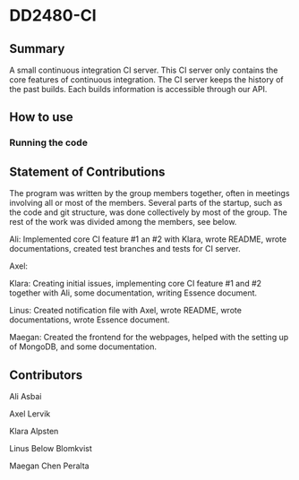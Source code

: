 # DD2480-CI
## Summary

A small continuous integration CI server. This CI server only contains the core features of continuous integration. The CI server keeps the history of the past builds. Each builds information is accessible through our API. 

## How to use

### Running the code

## Statement of Contributions

The program was written by the group members together, often in meetings involving all or most of the members. Several parts of the startup, such as the code and git structure, was done collectively by most of the group. The rest of the work was divided among the members, see below.

Ali: Implemented core CI feature #1 an #2 with Klara, wrote README, wrote documentations, created test branches and tests for CI server.

Axel:

Klara: Creating initial issues, implementing core CI feature #1 and #2 together with Ali, some documentation, writing Essence document.

Linus: Created notification file with Axel, wrote README, wrote documentations, wrote Essence document.

Maegan: Created the frontend for the webpages, helped with the setting up of MongoDB, and some documentation.

## Contributors

Ali Asbai

Axel Lervik

Klara Alpsten

Linus Below Blomkvist

Maegan Chen Peralta
